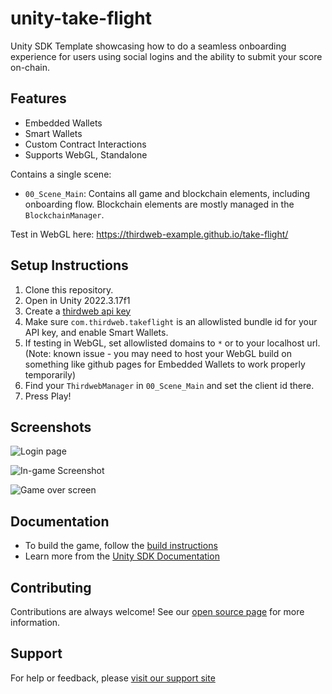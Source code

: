 # unity-take-flight
Unity SDK Template showcasing how to do a seamless onboarding experience for users using social logins and the ability to submit your score on-chain. 

## Features
- Embedded Wallets
- Smart Wallets
- Custom Contract Interactions
- Supports WebGL, Standalone

Contains a single scene:
- `00_Scene_Main`: Contains all game and blockchain elements, including onboarding flow. Blockchain elements are mostly managed in the `BlockchainManager`.

Test in WebGL here: https://thirdweb-example.github.io/take-flight/

 ## Setup Instructions
 1. Clone this repository.
 2. Open in Unity 2022.3.17f1
 3. Create a [thirdweb api key](https://thirdweb.com/create-api-key)
 4. Make sure `com.thirdweb.takeflight` is an allowlisted bundle id for your API key, and enable Smart Wallets.
 5. If testing in WebGL, set allowlisted domains to `*` or to your localhost url. (Note: known issue - you may need to host your WebGL build on something like github pages for Embedded Wallets to work properly temporarily)
 6. Find your `ThirdwebManager` in `00_Scene_Main` and set the client id there.
 7. Press Play!

## Screenshots

![Login page](https://github.com/thirdweb-example/unity-take-flight/assets/57885104/0dc97972-2d66-4716-8385-81a90d29d00f)

![In-game Screenshot](https://github.com/thirdweb-example/unity-take-flight/assets/57885104/08500a58-7513-42c1-9b53-666908b5feca)

![Game over screen](https://github.com/thirdweb-example/unity-take-flight/assets/57885104/a7c75ba1-6d27-40c2-8440-bd61154c883b)




## Documentation

- To build the game, follow the [build instructions](https://github.com/thirdweb-dev/unity-sdk#build)
- Learn more from the [Unity SDK Documentation](https://portal.thirdweb.com/unity)


## Contributing

Contributions are always welcome! See our [open source page](https://thirdweb.com/open-source) for more information. 


## Support 

For help or feedback, please [visit our support site](https://thirdweb.com/support)



